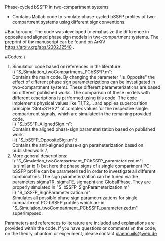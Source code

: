 Phase-cycled bSSFP in two-compartment systems
- Contains Matlab code to simulate phase-cycled bSSFP profiles of two-compartment systems using different sign conventions.  

#Background: The code was developed to emphasize the difference in opposite and aligned phase sign models in two-compartment systems.
The preprint of the manuscript can be found on ArXiV https://arxiv.org/abs/2302.12548 .

#Codes: \
1) Simulation code based on references in the literature :\
i) "S_Simulation_twoCompartmens_PCbSSFP.m": \
Contains the main code. By changing the parameter "Is_Opposite" the effect of different phase sign parameterizations can be investigated in two-compartment systems. These different parameterizations are based on different published works. The comparison of these models with different descriptions is performed using this code. 
The code implements physical values like T1,T2,... and applies superposition principle "Stot=S1+S2" 
of complex values for the respective single compartment signals, which are simulated in the remaining provided code. \
ii) "S_bSSFP_AlignedSign.m": \
Contains the aligned phase-sign parameterization based on published work.\
iii) "S_bSSFP_OppositeSign.m":\  
Contains the anti-aligned phase-sign parameterization based on published work .\
2) More general descriptions: \
i) "S_Simulation_twoCompartment_PCbSSFP_parameterized.m": \
Is similar to 1) but here the phase signs of a single compartment PC-bSSFP profile can be parameterized in order to investigate all different combinations. The sign parameterization can be tuned via the parameters sigmaTR, sigmaTE, sigmaphi and GlobalPhase. They are properly simulated in  "S_bSSFP_SignParameterization.m" \
ii) "S_bSSFP_SignParameterization.m":\
Simulates all possible phase sign parameterizations for single compartment PC-bSSFP profiles which are in "S_Simulation_twoCompartment_PCbSSFP_parameterized.m" superimposed. 

Parameters and  references to literature are included and explanations are provided within the code.
If you have questions or comments on the code, on the theory, phantom or experiment, please contact plaehn.nils@web.de

